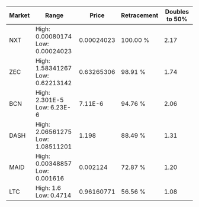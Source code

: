 | Market | Range | Price| Retracement | Doubles to 50% |
| --- | --- | --- | --- | --- |
| NXT | High: 0.00080174<br />Low: 0.00024023 | 0.00024023 | 100.00 % | 2.17 |
| ZEC | High: 1.58341267<br />Low: 0.62213142 | 0.63265306 | 98.91 % | 1.74 |
| BCN | High: 2.301E-5<br />Low: 6.23E-6 | 7.11E-6 | 94.76 % | 2.06 |
| DASH | High: 2.06561275<br />Low: 1.08511201 | 1.198 | 88.49 % | 1.31 |
| MAID | High: 0.00348857<br />Low: 0.001616 | 0.002124 | 72.87 % | 1.20 |
| LTC | High: 1.6<br />Low: 0.4714 | 0.96160771 | 56.56 % | 1.08 |
